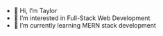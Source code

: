 - 👋 Hi, I’m Taylor
- 👀 I’m interested in Full-Stack Web Development
- 🌱 I’m currently learning MERN stack development

<!---
twillia7/twillia7 is a ✨ special ✨ repository because its `README.md` (this file) appears on your GitHub profile.
You can click the Preview link to take a look at your changes.
--->
